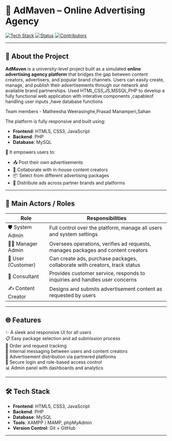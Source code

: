 # 🎯 AdMaven – Online Advertising Agency

[![Tech Stack](https://img.shields.io/badge/Built%20With-HTML%20%7C%20CSS%20%7C%20JavaScript%20%7C%20PHP%20%7C%20MySQL-blue?style=flat-square&logo=codeforces)]()
[![Status](https://img.shields.io/badge/Project%20Status-In%20Progress-green?style=flat-square)]()
[![Contributors](https://img.shields.io/badge/Team%20Members-5-brightgreen?style=flat-square&logo=github)]()

---

## 🧠 About the Project

**AdMaven** is a university-level project built as a simulated **online advertising agency platform** that bridges the gap between content creators, advertisers, and popular brand channels. Users can easily create, manage, and publish their advertisements through our network and available brand partnerships.
Used HTML,CSS,JS,MSSQL,PHP to develop a fully functional web application with interative components ,capableof handling user inputs ,have database functions

Team members - Matheesha Weerasinghe,Prasad Manamperi,Sahan

The platform is fully responsive and built using:

- **Frontend**: HTML5, CSS3, JavaScript
- **Backend**: PHP
- **Database**: MySQL

🎉 It empowers users to:
- 📤 Post their own advertisements
- 🎨 Collaborate with in-house content creators
- 📦 Select from different advertising packages
- 📡 Distribute ads across partner brands and platforms

---

## 👥 Main Actors / Roles

| Role             | Responsibilities                                                                 |
|------------------|-----------------------------------------------------------------------------------|
| 🛡️ System Admin     | Full control over the platform, manage all users and system settings            |
| 🧑‍💼 Manager Admin   | Oversees operations, verifies ad requests, manages packages and content creators |
| 👤 User (Customer) | Can create ads, purchase packages, collaborate with creators, track status       |
| 🤝 Consultant       | Provides customer service, responds to inquiries and handles user concerns       |
| ✍️ Content Creator  | Designs and submits advertisement content as requested by users                  |

---

## 🌐 Features

✨ A sleek and responsive UI for all users  
📋 Easy package selection and ad submission process  
🧾 Order and request tracking  
📨 Internal messaging between users and content creators  
📣 Advertisement distribution via partnered platforms  
🔐 Secure login and role-based access control  
📊 Admin panel with dashboards and analytics

---


## 🛠️ Tech Stack

- **Frontend**: HTML5, CSS3, JavaScript
- **Backend**: PHP
- **Database**: MySQL
- **Tools**: XAMPP / MAMP, phpMyAdmin
- **Version Control**: Git + GitHub

---


